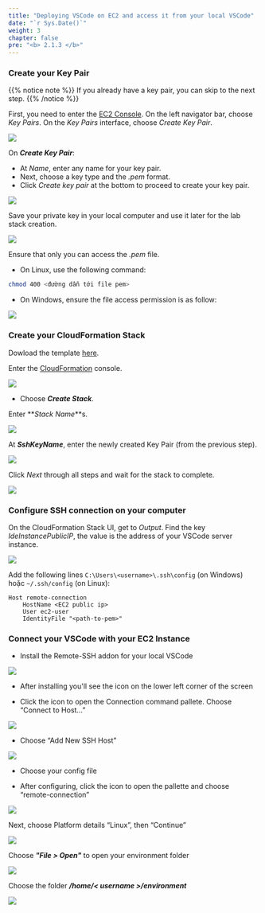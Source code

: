 ```yaml
---
title: "Deploying VSCode on EC2 and access it from your local VSCode"
date: "`r Sys.Date()`"
weight: 3
chapter: false
pre: "<b> 2.1.3 </b>"
---
```

### **Create your Key Pair**
{{% notice note %}}
If you already have a key pair, you can skip to the next step.
{{% /notice %}}

First, you need to enter the [EC2 Console](console.aws.amazon.com/ec2/home). On the left navigator bar, choose _Key Pairs_. On the _Key Pairs_ interface, choose _Create Key Pair_.

![](/EKS-Workshop-1/images/2/1/3/001.jpg)

On **_Create Key Pair_**:
- At _Name_, enter any name for your key pair.
- Next, choose a key type and the _.pem_ format.
- Click _Create key pair_ at the bottom to proceed to create your key pair.

![](/EKS-Workshop-1/images/2/1/3/002.jpg?width=50pc)

Save your private key in your local computer and use it later for the lab stack creation.

![](/EKS-Workshop-1/images/2/1/3/003.jpg?width=50pc)

Ensure that only you can access the _.pem_ file.

- On Linux, use the following command:
```bash
chmod 400 <đường dẫn tới file pem>
```

- On Windows, ensure the file access permission is as follow:

![](/EKS-Workshop-1/images/2/1/3/004.jpg?width=50pc)

### **Create your CloudFormation Stack**
Dowload the template [here](https://raw.githubusercontent.com/longthg-workshops/eks-workshop-v2-fork/main/lab/cfn/ec2-workshop-local-ide-cfn.yaml).

Enter the [CloudFormation](console.aws.amazon.com/cloudformation/home) console.

![](/EKS-Workshop-1/images/2/1/3/010.jpg)

- Choose **_Create Stack_**.

Enter **_Stack Name_**s.

![](/EKS-Workshop-1/images/2/1/3/011.jpg?width=70pc)

At **_SshKeyName_**, enter the newly created Key Pair (from the previous step).

![](/EKS-Workshop-1/images/2/1/3/009.jpg?width=70pc)

Click _Next_ through all steps and wait for the stack to complete.

![](/EKS-Workshop-1/images/2/1/3/008.jpg?width=50pc)

### **Configure SSH connection on your computer**
On the CloudFormation Stack UI, get to _Output_. Find the key _IdeInstancePublicIP_, the value is the address of your VSCode server instance.

![](/EKS-Workshop-1/images/2/1/3/007.jpg?width=70pc)

Add the following lines `C:\Users\<username>\.ssh\config` (on Windows) hoặc `~/.ssh/config` (on Linux):

```
Host remote-connection
    HostName <EC2 public ip>
    User ec2-user
    IdentityFile "<path-to-pem>"
```

### **Connect your VSCode with your EC2 Instance**
- Install the Remote-SSH addon for your local VSCode

![](/EKS-Workshop-1/images/2/1/3/014.png)

- After installing you'll see the icon on the lower left corner of the screen

- Click the icon to open the Connection command pallete. Choose “Connect to Host…”

![](/EKS-Workshop-1/images/2/1/3/015.png)

- Choose “Add New SSH Host”

![](/EKS-Workshop-1/images/2/1/3/016.png)

- Choose your config file 

- After configuring, click the icon to open the pallette and choose “remote-connection”

![](/EKS-Workshop-1/images/2/1/3/017.png)

Next, choose Platform details “Linux”, then “Continue”

![](/EKS-Workshop-1/images/2/1/3/018.png)

Choose **_"File > Open"_** to open your environment folder

![](/EKS-Workshop-1/images/2/1/3/019.jpg?width=50pc)

Choose the folder _**/home/\< username \>/environment**_

![](/EKS-Workshop-1/images/2/1/3/020.jpg?width=50pc)
